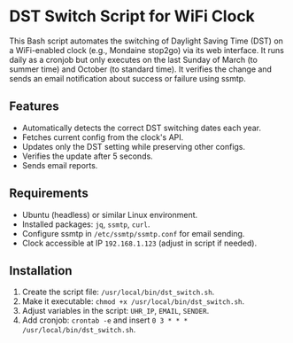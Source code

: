 # DST Switch Script for WiFi Clock

This Bash script automates the switching of Daylight Saving Time (DST) on a WiFi-enabled clock (e.g., Mondaine stop2go) via its web interface. It runs daily as a cronjob but only executes on the last Sunday of March (to summer time) and October (to standard time). It verifies the change and sends an email notification about success or failure using ssmtp.

## Features
- Automatically detects the correct DST switching dates each year.
- Fetches current config from the clock's API.
- Updates only the DST setting while preserving other configs.
- Verifies the update after 5 seconds.
- Sends email reports.

## Requirements
- Ubuntu (headless) or similar Linux environment.
- Installed packages: `jq`, `ssmtp`, `curl`.
- Configure ssmtp in `/etc/ssmtp/ssmtp.conf` for email sending.
- Clock accessible at IP `192.168.1.123` (adjust in script if needed).

## Installation
1. Create the script file: `/usr/local/bin/dst_switch.sh`.
2. Make it executable: `chmod +x /usr/local/bin/dst_switch.sh`.
3. Adjust variables in the script: `UHR_IP`, `EMAIL`, `SENDER`.
4. Add cronjob: `crontab -e` and insert `0 3 * * * /usr/local/bin/dst_switch.sh`.
